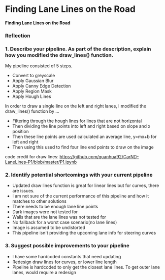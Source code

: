 # **Finding Lane Lines on the Road** 

**Finding Lane Lines on the Road**

### Reflection

### 1. Describe your pipeline. As part of the description, explain how you modified the draw_lines() function.

My pipeline consisted of 5 steps. 
- Convert to greyscale
- Apply Gaussian Blur
- Apply Canny Edge Detection
- Apply Region Mask
- Apply Hough Lines

In order to draw a single line on the left and right lanes, I modified the draw_lines() function by ...

- Filtering through the hough lines for lines that are not horizontal
- Then dividing the line points into left and right based on slope and x position
- Then these line points are used calculated an average line, y=mx+b for left and right
- Then using this used to find four line end points to draw on the image

code credit for draw lines:
https://github.com/quanhua92/CarND-LaneLines-P1/blob/master/P1.ipynb


### 2. Identify potential shortcomings with your current pipeline

- Updated draw lines function is great for linear lines but for curves, there are issues.
- I am not sure of the current performance of this pipeline and how it matches to other solutions
- There needs to be enough lane line points
- Dark images were not tested for
- Walls that are the lane lines was not tested for
- No fallback for a worst case scenario(no lane lines)
- Image is assumed to be undistorted
- This pipeline isn't providing the upcoming lane info for steering curves

### 3. Suggest possible improvements to your pipeline

- I have some hardcoded constants that need updating
- Redesign draw lines for curves, or lower line length
- Pipeline is hardcoded to only get the closest lane lines. To get outer lane lanes, would require a redesign
